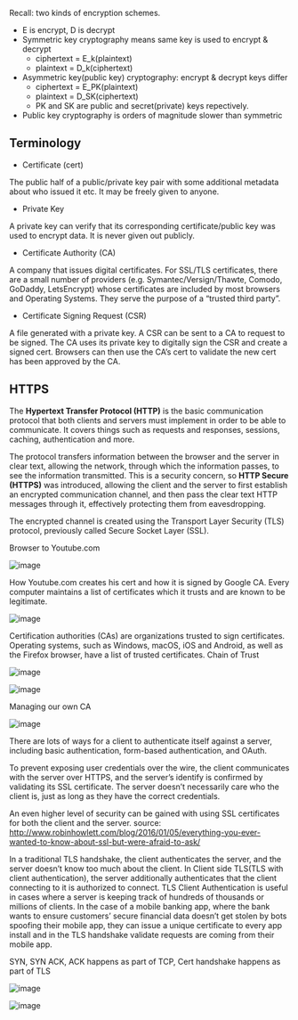 Recall:	two	kinds	of	encryption	schemes.

* E is encrypt, D is decrypt
* Symmetric key cryptography means same key is used to encrypt & decrypt
  * ciphertext = E_k(plaintext)
  * plaintext = D_k(ciphertext)
* Asymmetric key(public key) cryptography: encrypt & decrypt keys differ
  * ciphertext = E_PK(plaintext)
  * plaintext = D_SK(ciphertext)
  * PK and SK are public and secret(private) keys repectively.
* Public key cryptography	is	orders	of	magnitude	slower	than	symmetric	


## Terminology

* Certificate (cert)

The public half of a public/private key pair with some additional metadata about who issued it etc. It may be freely given to anyone.

* Private Key

A private key can verify that its corresponding certificate/public key was used to encrypt data. It is never given out publicly.

* Certificate Authority (CA)

A company that issues digital certificates. For SSL/TLS certificates, there are a small number of providers (e.g. Symantec/Versign/Thawte, Comodo, GoDaddy, LetsEncrypt) whose certificates are included by most browsers and Operating Systems. They serve the purpose of a “trusted third party”.

* Certificate Signing Request (CSR)

A file generated with a private key. A CSR can be sent to a CA to request to be signed. The CA uses its private key to digitally sign the CSR and create a signed cert. Browsers can then use the CA’s cert to validate the new cert has been approved by the CA.

## HTTPS

The **Hypertext Transfer Protocol (HTTP)** is the basic communication protocol that both clients and servers must implement in order to be able to communicate. It covers things such as requests and responses, sessions, caching, authentication and more. 

The protocol transfers information between the browser and the server in clear text, allowing the network, through which the information passes, to see the information transmitted. This is a security concern, so **HTTP Secure (HTTPS)** was introduced, allowing the client and the server to first establish an encrypted communication channel, and then pass the clear text HTTP messages through it, effectively protecting them from eavesdropping.

The encrypted channel is created using the Transport Layer Security (TLS) protocol, previously called Secure Socket Layer (SSL).

Browser to Youtube.com

![image](https://user-images.githubusercontent.com/19663316/116873789-e038e000-ac35-11eb-84f0-7ffea094363c.png)

How Youtube.com creates his cert and how it is signed by Google CA. Every computer maintains a list of certificates which it trusts and are known to be legitimate.

![image](https://user-images.githubusercontent.com/19663316/116874052-49205800-ac36-11eb-8938-3147947d097a.png)

Certification authorities (CAs) are organizations trusted to sign certificates. Operating systems, such as Windows, macOS, iOS and Android, as well as the Firefox browser, have a list of trusted certificates. Chain of Trust

![image](https://user-images.githubusercontent.com/19663316/116874842-994bea00-ac37-11eb-8ce9-6cd99688b5e0.png)

![image](https://user-images.githubusercontent.com/19663316/116964662-b6c99400-acc9-11eb-845f-4e51e40e0e5b.png)


Managing our own CA

![image](https://user-images.githubusercontent.com/19663316/116874430-f1362100-ac36-11eb-8d98-46fab9eb6fae.png)

There are lots of ways for a client to authenticate itself against a server, including basic authentication, form-based authentication, and OAuth.

To prevent exposing user credentials over the wire, the client communicates with the server over HTTPS, and the server’s identify is confirmed by validating its SSL certificate. The server doesn’t necessarily care who the client is, just as long as they have the correct credentials.

An even higher level of security can be gained with using SSL certificates for both the client and the server. source: <http://www.robinhowlett.com/blog/2016/01/05/everything-you-ever-wanted-to-know-about-ssl-but-were-afraid-to-ask/>

In a traditional TLS handshake, the client authenticates the server, and the server doesn’t know too much about the client. In Client side TLS(TLS with client authentication), the server additionally authenticates that the client connecting to it is authorized to connect. TLS Client Authentication is useful in cases where a server is keeping track of hundreds of thousands or millions of clients. In the case of a mobile banking app, where the bank wants to ensure customers’ secure financial data doesn’t get stolen by bots spoofing their mobile app, they can issue a unique certificate to every app install and in the TLS handshake validate requests are coming from their mobile app.

SYN, SYN ACK, ACK happens as part of TCP, Cert handshake happens as part of TLS

![image](https://user-images.githubusercontent.com/19663316/116966365-9ac7f180-accd-11eb-9f34-3ee3b5f76194.png)


![image](https://user-images.githubusercontent.com/19663316/116964475-415dc380-acc9-11eb-8585-cc4877f502d6.png)

